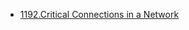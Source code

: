 - [1192.Critical Connections in a Network](Biconnected%20Component/1192.Critical%20Connections%20in%20a%20Network\README.md)